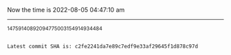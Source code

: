 Now the time is 2022-08-05 04:47:10 am

---

<small>14759140892094775003154914934484</small>

```txt

Latest commit SHA is: c2fe2241da7e89c7edf9e33af29645f1d878c97d
```
